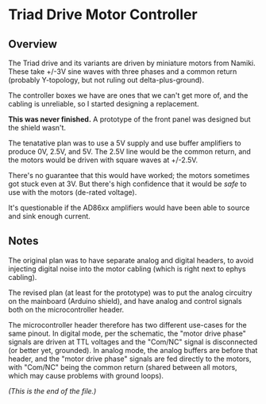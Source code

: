 # Triad Drive Motor Controller

## Overview

The Triad drive and its variants are driven by miniature motors from Namiki.
These take +/-3V sine waves with three phases and a common return
(probably Y-topology, but not ruling out delta-plus-ground).

The controller boxes we have are ones that we can't get more of, and the
cabling is unreliable, so I started designing a replacement.

**This was never finished.** A prototype of the front panel was designed
but the shield wasn't.

The tenatative plan was to use a 5V supply and use buffer amplifiers to
produce 0V, 2.5V, and 5V. The 2.5V line would be the common return, and
the motors would be driven with square waves at +/-2.5V.

There's no guarantee that this would have worked; the motors sometimes got
stuck even at 3V. But there's high confidence that it would be _safe_ to use
with the motors (de-rated voltage).

It's questionable if the AD86xx amplifiers would have been able to source
and sink enough current.


## Notes

The original plan was to have separate analog and digital headers, to avoid
injecting digital noise into the motor cabling (which is right next to ephys
cabling).

The revised plan (at least for the prototype) was to put the analog
circuitry on the mainboard (Arduino shield), and have analog and control
signals both on the microcontroller header.

The microcontroller header therefore has two different use-cases for the
same pinout. In digital mode, per the schematic, the "motor drive phase"
signals are driven at TTL voltages and the "Com/NC" signal is disconnected
(or better yet, grounded). In analog mode, the analog buffers are before
that header, and the "motor drive phase" signals are fed directly to the
motors, with "Com/NC" being the common return (shared between all motors,
which may cause problems with ground loops).


_(This is the end of the file.)_
